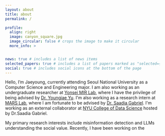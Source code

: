 ```yaml
---
layout: about
title: about
permalink: /

profile:
  align: right
  image: canyon_square.jpg
  image_circular: false # crops the image to make it circular
  more_info: >


news: true # includes a list of news items
selected_papers: true # includes a list of papers marked as "selected={true}"
social: true # includes social icons at the bottom of the page
---
```


Hello, I’m Jaeyoung, currently attending Seoul National University as a Computer Science and Engineering major. I am also working as an undergraduate researcher at [Yonsei MIR Lab](https://mirlab.yonsei.ac.kr/), where I have the privilege of being advised by [Dr. Youngjae Yu](https://yj-yu.github.io/home/). 
I'm also working as a research intern at [MARS Lab](https://saadiagabriel.com/mars_lab.html), where I am fortunate to be advised by [Dr. Saadia Gabriel](https://saadiagabriel.com/). I'm working as an external collaborator at [NYU College of Data Science](https://cds.nyu.edu/) hosted by Dr.Saadia Gabriel. 

My primary research interests include misinformation detection and LLMs understanding the social value. Recently, I have been working on the  